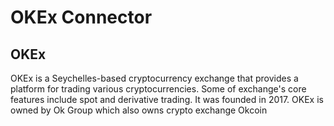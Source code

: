 # OKEx Connector

## OKEx
OKEx is a Seychelles-based cryptocurrency exchange that provides a platform for trading various cryptocurrencies. Some of exchange's core features include spot and derivative trading. It was founded in 2017. OKEx is owned by Ok Group which also owns crypto exchange Okcoin